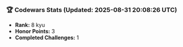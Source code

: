 ### 🏆 Codewars Stats (Updated: 2025-08-31 20:08:26 UTC)

- **Rank:** 8 kyu
- **Honor Points:** 3
- **Completed Challenges:** 1
